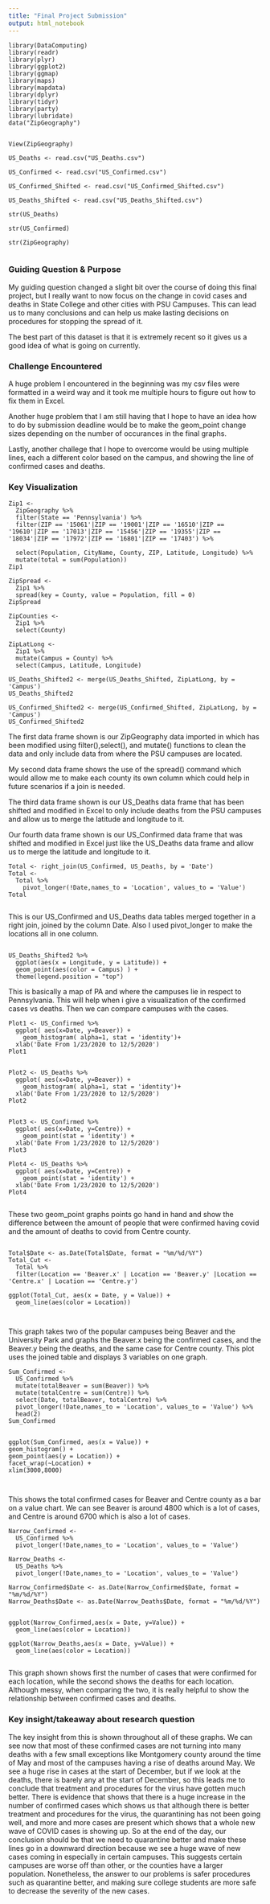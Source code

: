 ```yaml
---
title: "Final Project Submission"
output: html_notebook
---
```


```{r}
library(DataComputing)
library(readr)
library(plyr)
library(ggplot2)
library(ggmap)
library(maps)
library(mapdata)
library(dplyr)
library(tidyr)
library(party)
library(lubridate)
data("ZipGeography")


View(ZipGeography)

US_Deaths <- read.csv("US_Deaths.csv")

US_Confirmed <- read.csv("US_Confirmed.csv")

US_Confirmed_Shifted <- read.csv("US_Confirmed_Shifted.csv")

US_Deaths_Shifted <- read.csv("US_Deaths_Shifted.csv")

str(US_Deaths)

str(US_Confirmed)

str(ZipGeography) 


```

### Guiding Question & Purpose
My guiding question changed a slight bit over the course of doing this final project, but I really want to now focus on the change in covid cases and deaths in State College and other cities with PSU Campuses. This can lead us to many conclusions and can help us make lasting decisions on procedures for stopping the spread of it.

The best part of this dataset is that it is extremely recent so it gives us a good idea of what is going on currently.

### Challenge Encountered
A huge problem I encountered in the beginning was my csv files were formatted in a weird way and it took me multiple hours to figure out how to fix them in Excel. 

Another huge problem that I am still having that I hope to have an idea how to do by submission deadline would be to make the geom_point change sizes depending on the number of occurances in the final graphs.

Lastly, another challege that I hope to overcome would be using multiple lines, each a different color based on the campus, and showing the line of confirmed cases and deaths. 

### Key Visualization
```{r}
Zip1 <-
  ZipGeography %>%
  filter(State == 'Pennsylvania') %>%
  filter(ZIP == '15061'|ZIP == '19001'|ZIP == '16510'|ZIP == '19610'|ZIP == '17013'|ZIP == '15456'|ZIP == '19355'|ZIP == '18034'|ZIP == '17972'|ZIP == '16801'|ZIP == '17403') %>%
  
  select(Population, CityName, County, ZIP, Latitude, Longitude) %>%
  mutate(total = sum(Population))
Zip1

ZipSpread <- 
  Zip1 %>%
  spread(key = County, value = Population, fill = 0)
ZipSpread

ZipCounties <-
  Zip1 %>%
  select(County)

ZipLatLong <-
  Zip1 %>%
  mutate(Campus = County) %>%
  select(Campus, Latitude, Longitude)

US_Deaths_Shifted2 <- merge(US_Deaths_Shifted, ZipLatLong, by = 'Campus')
US_Deaths_Shifted2

US_Confirmed_Shifted2 <- merge(US_Confirmed_Shifted, ZipLatLong, by = 'Campus')
US_Confirmed_Shifted2

```
The first data frame shown is our ZipGeography data imported in which has been modified using filter(),select(), and mutate() functions to clean the data and only include data from where the PSU campuses are located. 

My second data frame shows the use of the spread() command which would allow me to make each county its own column which could help in future scenarios if a join is needed.

The third data frame shown is our US_Deaths data frame that has been shifted and modified in Excel to only include deaths from the PSU campuses and allow us to merge the latitude and longitude to it.

Our fourth data frame shown is our US_Confirmed data frame that was shifted and modified in Excel just like the US_Deaths data frame and allow us to merge the latitude and longitude to it.


```{r}
Total <- right_join(US_Confirmed, US_Deaths, by = 'Date')
Total <-
  Total %>%
    pivot_longer(!Date,names_to = 'Location', values_to = 'Value')
Total
  

```
This is our US_Confirmed and US_Deaths data tables merged together in a right join, joined by the column Date. Also I used pivot_longer to make the locations all in one column.

```{r}

US_Deaths_Shifted2 %>% 
  ggplot(aes(x = Longitude, y = Latitude)) + 
  geom_point(aes(color = Campus) ) + 
  theme(legend.position = "top")

```
This is basically a map of PA and where the campuses lie in respect to Pennsylvania. This will help when i give a visualization of the confirmed cases vs deaths. Then we can compare campuses with the cases.


```{r}
Plot1 <- US_Confirmed %>%
  ggplot( aes(x=Date, y=Beaver)) +
    geom_histogram( alpha=1, stat = 'identity')+
  xlab('Date From 1/23/2020 to 12/5/2020')
Plot1


Plot2 <- US_Deaths %>%
  ggplot( aes(x=Date, y=Beaver)) +
    geom_histogram( alpha=1, stat = 'identity')+
  xlab('Date From 1/23/2020 to 12/5/2020')
Plot2

```




```{r}

Plot3 <- US_Confirmed %>%
  ggplot( aes(x=Date, y=Centre)) +
    geom_point(stat = 'identity') +
  xlab('Date From 1/23/2020 to 12/5/2020')
Plot3

Plot4 <- US_Deaths %>%
  ggplot( aes(x=Date, y=Centre)) +
    geom_point(stat = 'identity') +
  xlab('Date From 1/23/2020 to 12/5/2020')
Plot4


```
These two geom_point graphs points go hand in hand and show the difference between the amount of people that were confirmed having covid and the amount of deaths to covid from Centre county.

```{r}

Total$Date <- as.Date(Total$Date, format = "%m/%d/%Y")
Total_Cut <-
  Total %>%
  filter(Location == 'Beaver.x' | Location == 'Beaver.y' |Location == 'Centre.x' | Location == 'Centre.y')

ggplot(Total_Cut, aes(x = Date, y = Value)) + 
  geom_line(aes(color = Location))



```
This graph takes two of the popular campuses being Beaver and the University Park and graphs the Beaver.x being the confirmed cases, and the Beaver.y being the deaths, and the same case for Centre county. This plot uses the joined table and displays 3 variables on one graph.

```{r}
Sum_Confirmed <-
  US_Confirmed %>%
  mutate(totalBeaver = sum(Beaver)) %>%
  mutate(totalCentre = sum(Centre)) %>%
  select(Date, totalBeaver, totalCentre) %>%
  pivot_longer(!Date,names_to = 'Location', values_to = 'Value') %>%
  head(2)
Sum_Confirmed


ggplot(Sum_Confirmed, aes(x = Value)) +
geom_histogram() +
geom_point(aes(y = Location)) + 
facet_wrap(~Location) +
xlim(3000,8000)



```
This shows the total confirmed cases for Beaver and Centre county as a bar on a value chart. We can see Beaver is around 4800 which is a lot of cases, and Centre is around 6700 which is also a lot of cases.


```{r}
Narrow_Confirmed <-
  US_Confirmed %>%
  pivot_longer(!Date,names_to = 'Location', values_to = 'Value')

Narrow_Deaths <-
  US_Deaths %>%
  pivot_longer(!Date,names_to = 'Location', values_to = 'Value')

Narrow_Confirmed$Date <- as.Date(Narrow_Confirmed$Date, format = "%m/%d/%Y")
Narrow_Deaths$Date <- as.Date(Narrow_Deaths$Date, format = "%m/%d/%Y")


ggplot(Narrow_Confirmed,aes(x = Date, y=Value)) +
  geom_line(aes(color = Location))

ggplot(Narrow_Deaths,aes(x = Date, y=Value)) +
  geom_line(aes(color = Location))


```
This graph shown shows first the number of cases that were confirmed for each location, while the second shows the deaths for each location. Although messy, when comparing the two, it is really helpful to show the relationship between confirmed cases and deaths.


### Key insight/takeaway about research question
The key insight from this is shown throughout all of these graphs. We can see now that most of these confirmed cases are not turning into many deaths with a few small exceptions like Montgomery county around the time of May and most of the campuses having a rise of deaths around May. We see a huge rise in cases at the start of December, but if we look at the deaths, there is barely any at the start of December, so this leads me to conclude that treatment and procedures for the virus have gotten much better. There is evidence that shows that there is a huge increase in the number of confirmed cases which shows us that although there is better treatment and procedures for the virus, the quarantining has not been going well, and more and more cases are present which shows that a whole new wave of COVID cases is showing up. So at the end of the day, our conclusion should be that we need to quarantine better and make these lines go in a downward direction because we see a huge wave of new cases coming in especially in certain campuses. This suggests certain campuses are worse off than other, or the counties have a larger population. Nonetheless, the answer to our problems is safer procedures such as quarantine better, and making sure college students are more safe to decrease the severity of the new cases.



